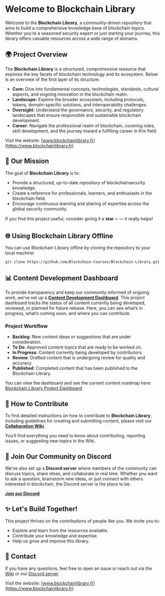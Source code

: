 # Welcome to Blockchain Library

Welcome to the **Blockchain Library**, a community-driven repository that aims to build a comprehensive knowledge base of blockchain topics. Whether you’re a seasoned security expert or just starting your journey, this library offers valuable resources across a wide range of domains.

## 🌍 Project Overview

The **Blockchain Library** is a structured, comprehensive resource that explores the key facets of blockchain technology and its ecosystem. Below is an overview of the first layer of its structure:

- **Core:** Dive into fundamental concepts, technologies, standards, cultural aspects, and ongoing innovation in the blockchain realm.
- **Landscape:** Explore the broader ecosystem, including protocols, tokens, domain-specific solutions, and interoperability challenges.
- **Oversight:** Understand the governance, security, and regulatory landscapes that ensure responsible and sustainable blockchain development.
- **Career:** Navigate the professional realm of blockchain, covering roles, skill development, and the journey toward a fulfilling career in this field.

Visit the website: [www.blockchainlibrary.fr](https://www.blockchainlibrary.fr)

## 🎯 Our Mission

The goal of **Blockchain Library** is to:
- Provide a structured, up-to-date repository of blockchainsecurity knowledge.
- Create a reference for professionals, learners, and enthusiasts in the blockchain field.
- Encourage continuous learning and sharing of expertise across the global security community.

If you find this project useful, consider giving it a **star** ⭐ — it really helps!

## 🌐 Using Blockchain Library Offline

You can use Blockchain Library offline by cloning the repository to your local machine:

```bash
git clone https://github.com/Blockchain-Courses/Blockchain-Library.git
```

## 📊 Content Development Dashboard

To provide transparency and keep our community informed of ongoing work, we’ve set up a **[Content Development Dashboard](https://github.com/orgs/Blockchain-Courses/projects/1)**. This project dashboard tracks the status of all content currently being developed, reviewed, or planned for future release. Here, you can see what’s in progress, what’s coming soon, and where you can contribute.

### Project Workflow

- **Backlog**: New content ideas or suggestions that are under consideration.
- **To Do**: Approved content topics that are ready to be worked on.
- **In Progress**: Content currently being developed by contributors.
- **Review**: Drafted content that is undergoing review for quality and accuracy.
- **Published**: Completed content that has been published to the Blockchain Library.

You can view the dashboard and see the current content roadmap here: [Blockchain Library Project Dashboard](https://github.com/orgs/Blockchain-Courses/projects/1)

## 📄 How to Contribute

To find detailed instructions on how to contribute to **Blockchain Library**, including guidelines for creating and submitting content, please visit our **[Collaboration Wiki](https://github.com/Blockchain-Courses/Blockchain-Library/wiki)**.

You’ll find everything you need to know about contributing, reporting issues, or suggesting new topics in the Wiki.

## 💬 Join Our Community on Discord

We’ve also set up a **Discord server** where members of the community can discuss topics, share ideas, and collaborate in real time. Whether you want to ask a question, brainstorm new ideas, or just connect with others interested in blockchain, the Discord server is the place to be.

**[Join our Discord](https://discord.gg/a9XwRKxdHf)**

## ✨ Let's Build Together!

This project thrives on the contributions of people like you. We invite you to:
- Explore and learn from the resources available.
- Contribute your knowledge and expertise.
- Help us grow and improve this library.

## 📧 Contact

If you have any questions, feel free to open an issue or reach out via the [Wiki](https://github.com/Blockchain-Courses/Blockchain-Library/wiki) or our [Discord server](https://discord.gg/a9XwRKxdHf).

Visit the website: [www.blockchainlibrary.fr](https://www.blockchainlibrary.fr)
